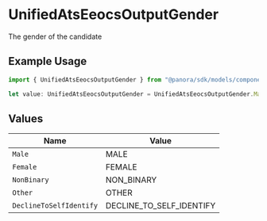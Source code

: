 # UnifiedAtsEeocsOutputGender

The gender of the candidate

## Example Usage

```typescript
import { UnifiedAtsEeocsOutputGender } from "@panora/sdk/models/components";

let value: UnifiedAtsEeocsOutputGender = UnifiedAtsEeocsOutputGender.Male;
```

## Values

| Name                     | Value                    |
| ------------------------ | ------------------------ |
| `Male`                   | MALE                     |
| `Female`                 | FEMALE                   |
| `NonBinary`              | NON_BINARY               |
| `Other`                  | OTHER                    |
| `DeclineToSelfIdentify`  | DECLINE_TO_SELF_IDENTIFY |